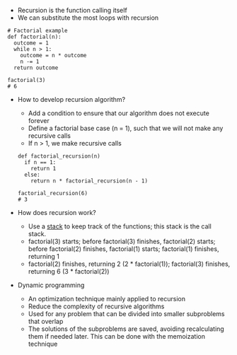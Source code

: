 - Recursion is the function calling itself
- We can substitute the most loops with recursion

```
# Factorial example
def factorial(n):
  outcome = 1
  while n > 1:
    outcome = n * outcome
    n -= 1
  return outcome

factorial(3)
# 6
```

- How to develop recursion algorithm?
  - Add a condition to ensure that our algorithm does not execute forever
  - Define a factorial base case (n = 1), such that we will not make any recursive calls
  - If n > 1, we make recursive calls
  ```
  def factorial_recursion(n)
    if n == 1:
      return 1
    else:
      return n * factorial_recursion(n - 1)

  factorial_recursion(6)
  # 3
  ```

- How does recursion work?
  - Use a [stack](Stack.md) to keep track of the functions; this stack is the call stack.
  - factorial(3) starts; before factorial(3) finishes, factorial(2) starts; before factorial(2) finishes, factorial(1) starts; factorial(1) finishes, returning 1
  - factorial(2) finishes, returning 2 (2 * factorial(1)); factorial(3) finishes, returning 6 (3 * factorial(2))

- Dynamic programming
  - An optimization technique mainly applied to recursion
  - Reduce the complexity of recursive algorithms
  - Used for any problem that can be divided into smaller subproblems that overlap
  - The solutions of the subproblems are saved, avoiding recalculating them if needed later. This can be done with the memoization technique
